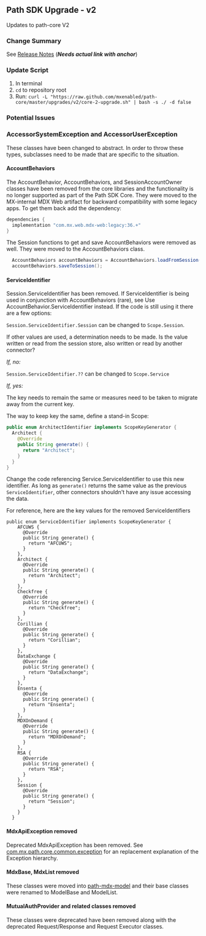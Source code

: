 ## Path SDK Upgrade - v2

Updates to path-core V2

### Change Summary

See [Release Notes](https://github.com/mxenabled/path-core/blob/master/CHANGELOG.md) (***Needs actual link with anchor***)

### Update Script

1. In terminal
2. `cd` to repository root
3. Run: `curl -L "https://raw.github.com/mxenabled/path-core/master/upgrades/v2/core-2-upgrade.sh" | bash -s ./ -d false`

### Potential Issues

### AccessorSystemException and AccessorUserException

These classes have been changed to abstract. In order to throw these types, subclasses need to be made 
that are specific to the situation.

#### AccountBehaviors

The AccountBehavior, AccountBehaviors, and SessionAccountOwner classes have been removed from the core libraries and
the functionality is no longer supported as part of the Path SDK Core. They were moved to the MX-internal MDX Web 
artifact for backward compatibility with some legacy apps. To get them back add the dependency:

```groovy
dependencies {
  implementation "com.mx.web.mdx-web:legacy:36.+"
}
```

The Session functions to get and save AccountBehaviors were removed as well. They were moved to the AccountBehaviors class.

```java
  AccountBehaviors accountBehaviors = AccountBehaviors.loadFromSession();
  accountBehaviors.saveToSession();
```

#### ServiceIdentifier

Session.ServiceIdentifier has been removed. If ServiceIdentifier is being used in conjunction with AccountBehaviors (rare), 
see Use AccountBehavior.ServiceIdentifier instead. If the code is still using it there are a few options:

`Session.ServiceIdentifier.Session` can be changed to `Scope.Session`.

If other values are used, a determination needs to be made. Is the value written or read from the session store, also written or read by another connector?

*If, no:*

`Session.ServiceIdentifier.??` can be changed to `Scope.Service`

*If, yes:*
  
The key needs to remain the same or measures need to be taken to migrate away from the current key.

The way to keep key the same, define a stand-in Scope:

```java
public enum ArchitectIdentifier implements ScopeKeyGenerator {
  Architect {
    @Override
    public String generate() {
      return "Architect";
    }
  }
}
```

Change the code referencing Service.ServiceIdentifier to use this new identifier. As long as `generate()` returns the 
same value as the previous `ServiceIdentifier`, other connectors shouldn't have any issue accessing the data.

For reference, here are the key values for the removed ServiceIdentifiers
```
public enum ServiceIdentifier implements ScopeKeyGenerator {
    AFCUWS {
      @Override
      public String generate() {
        return "AFCUWS";
      }
    },
    Architect {
      @Override
      public String generate() {
        return "Architect";
      }
    },
    Checkfree {
      @Override
      public String generate() {
        return "Checkfree";
      }
    },
    Corillian {
      @Override
      public String generate() {
        return "Corillian";
      }
    },
    DataExchange {
      @Override
      public String generate() {
        return "DataExchange";
      }
    },
    Ensenta {
      @Override
      public String generate() {
        return "Ensenta";
      }
    },
    MDXOnDemand {
      @Override
      public String generate() {
        return "MDXOnDemand";
      }
    },
    RSA {
      @Override
      public String generate() {
        return "RSA";
      }
    },
    Session {
      @Override
      public String generate() {
        return "Session";
      }
    }
  }
```

#### MdxApiException removed

Deprecated MdxApiException has been removed. See [com.mx.path.core.common.exception](https://github.com/mxenabled/path-core/blob/master/common/src/main/java/com/mx/common/exception/package-info.java) for an replacement explanation of the Exception hierarchy.

#### MdxBase, MdxList removed

These classes were moved into [path-mdx-model](https://github.com/mxenabled/path-mdx-model/tree/coreV2/mdx-models/src/main/java/com/mx/path/model/mdx/model) and their base classes were renamed to ModelBase and ModelList.

#### MutualAuthProvider and related classes removed

These classes were deprecated have been removed along with the deprecated Request/Response and Request Executor classes.
